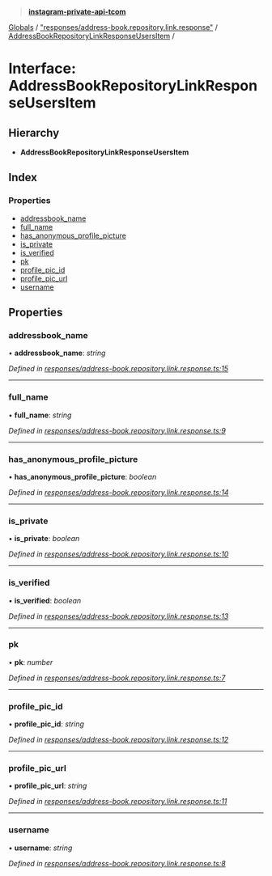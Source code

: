 > **[instagram-private-api-tcom](../README.md)**

[Globals](../README.md) / ["responses/address-book.repository.link.response"](../modules/_responses_address_book_repository_link_response_.md) / [AddressBookRepositoryLinkResponseUsersItem](_responses_address_book_repository_link_response_.addressbookrepositorylinkresponseusersitem.md) /

# Interface: AddressBookRepositoryLinkResponseUsersItem

## Hierarchy

* **AddressBookRepositoryLinkResponseUsersItem**

## Index

### Properties

* [addressbook_name](_responses_address_book_repository_link_response_.addressbookrepositorylinkresponseusersitem.md#addressbook_name)
* [full_name](_responses_address_book_repository_link_response_.addressbookrepositorylinkresponseusersitem.md#full_name)
* [has_anonymous_profile_picture](_responses_address_book_repository_link_response_.addressbookrepositorylinkresponseusersitem.md#has_anonymous_profile_picture)
* [is_private](_responses_address_book_repository_link_response_.addressbookrepositorylinkresponseusersitem.md#is_private)
* [is_verified](_responses_address_book_repository_link_response_.addressbookrepositorylinkresponseusersitem.md#is_verified)
* [pk](_responses_address_book_repository_link_response_.addressbookrepositorylinkresponseusersitem.md#pk)
* [profile_pic_id](_responses_address_book_repository_link_response_.addressbookrepositorylinkresponseusersitem.md#profile_pic_id)
* [profile_pic_url](_responses_address_book_repository_link_response_.addressbookrepositorylinkresponseusersitem.md#profile_pic_url)
* [username](_responses_address_book_repository_link_response_.addressbookrepositorylinkresponseusersitem.md#username)

## Properties

###  addressbook_name

• **addressbook_name**: *string*

*Defined in [responses/address-book.repository.link.response.ts:15](https://github.com/cuonglnhust/instagram-private-api-tcom/blob/3e16058/src/responses/address-book.repository.link.response.ts#L15)*

___

###  full_name

• **full_name**: *string*

*Defined in [responses/address-book.repository.link.response.ts:9](https://github.com/cuonglnhust/instagram-private-api-tcom/blob/3e16058/src/responses/address-book.repository.link.response.ts#L9)*

___

###  has_anonymous_profile_picture

• **has_anonymous_profile_picture**: *boolean*

*Defined in [responses/address-book.repository.link.response.ts:14](https://github.com/cuonglnhust/instagram-private-api-tcom/blob/3e16058/src/responses/address-book.repository.link.response.ts#L14)*

___

###  is_private

• **is_private**: *boolean*

*Defined in [responses/address-book.repository.link.response.ts:10](https://github.com/cuonglnhust/instagram-private-api-tcom/blob/3e16058/src/responses/address-book.repository.link.response.ts#L10)*

___

###  is_verified

• **is_verified**: *boolean*

*Defined in [responses/address-book.repository.link.response.ts:13](https://github.com/cuonglnhust/instagram-private-api-tcom/blob/3e16058/src/responses/address-book.repository.link.response.ts#L13)*

___

###  pk

• **pk**: *number*

*Defined in [responses/address-book.repository.link.response.ts:7](https://github.com/cuonglnhust/instagram-private-api-tcom/blob/3e16058/src/responses/address-book.repository.link.response.ts#L7)*

___

###  profile_pic_id

• **profile_pic_id**: *string*

*Defined in [responses/address-book.repository.link.response.ts:12](https://github.com/cuonglnhust/instagram-private-api-tcom/blob/3e16058/src/responses/address-book.repository.link.response.ts#L12)*

___

###  profile_pic_url

• **profile_pic_url**: *string*

*Defined in [responses/address-book.repository.link.response.ts:11](https://github.com/cuonglnhust/instagram-private-api-tcom/blob/3e16058/src/responses/address-book.repository.link.response.ts#L11)*

___

###  username

• **username**: *string*

*Defined in [responses/address-book.repository.link.response.ts:8](https://github.com/cuonglnhust/instagram-private-api-tcom/blob/3e16058/src/responses/address-book.repository.link.response.ts#L8)*